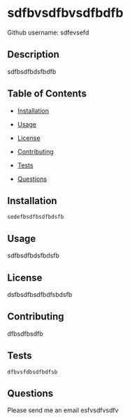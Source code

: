 # sdfbvsdfbvsdfbdfb
  
  

  Github username: sdfevsefd

  ## Description
  sdfbsdfbdsfbdfb
  ## Table of Contents
  
  * [Installation](#installation)
  
  * [Usage](#usage)
  
  * [License](#license)
  
  * [Contributing](#contributing)
  
  * [Tests](#tests)
  
  * [Questions](#questions)
  
  ## Installation
  ~~~
  sedefbsdfbsdfbdsfb
  ~~~
  ## Usage
  sdfbsdfbdsfbdsfb
  ## License
  dsfbsdfbsdfbdfsbdsfb
  ## Contributing
  dfbsdfbsdfb
  ## Tests
  ~~~
  dfbvsfdbsdfbdfsb
  ~~~
  ## Questions
  Please send me an email esfvsdfvsdfv